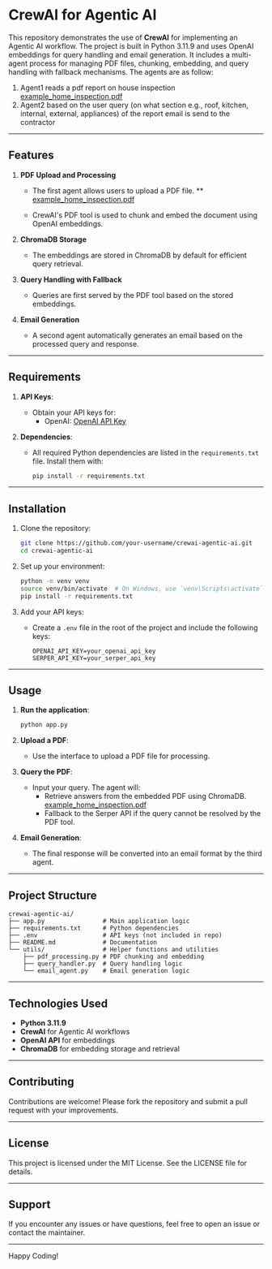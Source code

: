 # CrewAI for Agentic AI

This repository demonstrates the use of **CrewAI** for implementing an Agentic AI workflow. The project is built in Python 3.11.9 and uses OpenAI embeddings for query handling and email generation. It includes a multi-agent process for managing PDF files, chunking, embedding, and query handling with fallback mechanisms. 
The agents are as follow:
1. Agent1 reads a pdf report on house inspection [example_home_inspection.pdf](https://github.com/user-attachments/files/18613507/example_home_inspection.pdf)
2. Agent2 based on the user query (on what section e.g., roof, kitchen, internal, external, appliances) of the report email is send to the contractor 

---

## Features

1. **PDF Upload and Processing**
   - The first agent allows users to upload a PDF file. ** [example_home_inspection.pdf](https://github.com/user-attachments/files/18613507/example_home_inspection.pdf)

   - CrewAI's PDF tool is used to chunk and embed the document using OpenAI embeddings.

2. **ChromaDB Storage**
   - The embeddings are stored in ChromaDB by default for efficient query retrieval.

3. **Query Handling with Fallback**
   - Queries are first served by the PDF tool based on the stored embeddings.

4. **Email Generation**
   - A second agent automatically generates an email based on the processed query and response.

---

## Requirements

1. **API Keys**:
   - Obtain your API keys for:
     - OpenAI: [OpenAI API Key](https://platform.openai.com/)
     
2. **Dependencies**:
   - All required Python dependencies are listed in the `requirements.txt` file. Install them with:
     ```bash
     pip install -r requirements.txt
     ```

---

## Installation

1. Clone the repository:
   ```bash
   git clone https://github.com/your-username/crewai-agentic-ai.git
   cd crewai-agentic-ai
   ```

2. Set up your environment:
   ```bash
   python -m venv venv
   source venv/bin/activate  # On Windows, use `venv\Scripts\activate`
   pip install -r requirements.txt
   ```

3. Add your API keys:
   - Create a `.env` file in the root of the project and include the following keys:
     ```env
     OPENAI_API_KEY=your_openai_api_key
     SERPER_API_KEY=your_serper_api_key
     ```

---

## Usage

1. **Run the application**:
   ```bash
   python app.py
   ```

2. **Upload a PDF**:
   - Use the interface to upload a PDF file for processing.

3. **Query the PDF**:
   - Input your query. The agent will:
     - Retrieve answers from the embedded PDF using ChromaDB. [example_home_inspection.pdf](https://github.com/user-attachments/files/18613507/example_home_inspection.pdf)
     - Fallback to the Serper API if the query cannot be resolved by the PDF tool.

4. **Email Generation**:
   - The final response will be converted into an email format by the third agent.

---

## Project Structure

```
crewai-agentic-ai/
├── app.py                # Main application logic
├── requirements.txt      # Python dependencies
├── .env                  # API keys (not included in repo)
├── README.md             # Documentation
└── utils/                # Helper functions and utilities
    ├── pdf_processing.py # PDF chunking and embedding
    ├── query_handler.py  # Query handling logic
    └── email_agent.py    # Email generation logic
```

---

## Technologies Used

- **Python 3.11.9**
- **CrewAI** for Agentic AI workflows
- **OpenAI API** for embeddings
- **ChromaDB** for embedding storage and retrieval

---

## Contributing

Contributions are welcome! Please fork the repository and submit a pull request with your improvements.

---

## License

This project is licensed under the MIT License. See the LICENSE file for details.

---

## Support

If you encounter any issues or have questions, feel free to open an issue or contact the maintainer.

---

Happy Coding!
